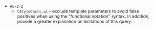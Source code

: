  - `A5-2-2`
   - `CStyleCasts.ql` - exclude template parameters to avoid false positives when using the "functional notation" syntax. In addition, provide a greater explanation on limitations of this query.
